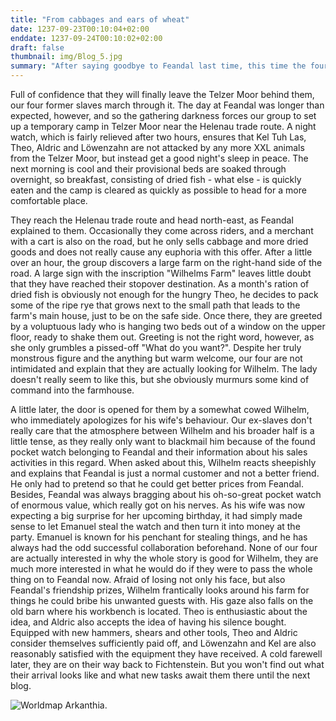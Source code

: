 ```yaml
---
title: "From cabbages and ears of wheat"
date: 1237-09-23T00:10:04+02:00
enddate: 1237-09-24T00:10:02+02:00
draft: false
thumbnail: img/Blog_5.jpg
summary: "After saying goodbye to Feandal last time, this time the four of us head out of the Telzer Moor and towards Fichenstein. On the way there, however, there is a short detour to visit Wilhelm and his lovely wife. Find out how this reunion goes and how our former slaves use their social skills to get new loot here:"
---
```


Full of confidence that they will finally leave the Telzer Moor behind them, our four former slaves march through it. The day at Feandal was longer than expected, however, and so the gathering darkness forces our group to set up a temporary camp in Telzer Moor near the Helenau trade route. A night watch, which is fairly relieved after two hours, ensures that Kel Tuh Las, Theo, Aldric and Löwenzahn are not attacked by any more XXL animals from the Telzer Moor, but instead get a good night's sleep in peace. The next morning is cool and their provisional beds are soaked through overnight, so breakfast, consisting of dried fish - what else - is quickly eaten and the camp is cleared as quickly as possible to head for a more comfortable place.

They reach the Helenau trade route and head north-east, as Feandal explained to them. Occasionally they come across riders, and a merchant with a cart is also on the road, but he only sells cabbage and more dried goods and does not really cause any euphoria with this offer. After a little over an hour, the group discovers a large farm on the right-hand side of the road. A large sign with the inscription "Wilhelms Farm" leaves little doubt that they have reached their stopover destination. As a month's ration of dried fish is obviously not enough for the hungry Theo, he decides to pack some of the ripe rye that grows next to the small path that leads to the farm's main house, just to be on the safe side. Once there, they are greeted by a voluptuous lady who is hanging two beds out of a window on the upper floor, ready to shake them out. Greeting is not the right word, however, as she only grumbles a pissed-off "What do you want?". Despite her truly monstrous figure and the anything but warm welcome, our four are not intimidated and explain that they are actually looking for Wilhelm. The lady doesn't really seem to like this, but she obviously murmurs some kind of command into the farmhouse.

A little later, the door is opened for them by a somewhat cowed Wilhelm, who immediately apologizes for his wife's behaviour. Our ex-slaves don't really care that the atmosphere between Wilhelm and his broader half is a little tense, as they really only want to blackmail him because of the found pocket watch belonging to Feandal and their information about his sales activities in this regard. When asked about this, Wilhelm reacts sheepishly and explains that Feandal is just a normal customer and not a better friend. He only had to pretend so that he could get better prices from Feandal. Besides, Feandal was always bragging about his oh-so-great pocket watch of enormous value, which really got on his nerves. As his wife was now expecting a big surprise for her upcoming birthday, it had simply made sense to let Emanuel steal the watch and then turn it into money at the party. Emanuel is known for his penchant for stealing things, and he has always had the odd successful collaboration beforehand. None of our four are actually interested in why the whole story is good for Wilhelm, they are much more interested in what he would do if they were to pass the whole thing on to Feandal now. Afraid of losing not only his face, but also Feandal's friendship prizes, Wilhelm frantically looks around his farm for things he could bribe his unwanted guests with. His gaze also falls on the old barn where his workbench is located. Theo is enthusiastic about the idea, and Aldric also accepts the idea of having his silence bought. Equipped with new hammers, shears and other tools, Theo and Aldric consider themselves sufficiently paid off, and Löwenzahn and Kel are also reasonably satisfied with the equipment they have received. A cold farewell later, they are on their way back to Fichtenstein. But you won't find out what their arrival looks like and what new tasks await them there until the next blog.

<div class="center">
  <img class="img-fluid" title="Worldmap Arkanthia" alt="Worldmap Arkanthia." src="./img/Arkanthia_Full_Map_Blog_1-4.jpg" />
</div>

